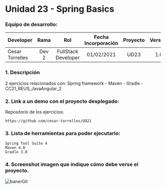 # Unidad 23 -  Spring Basics

### Equipo de desarrollo:

| Developer | Rama | Rol | Fecha Incorporación | Proyecto | Versión |
| --- | :---:  | :---:  | :---:  | :---: | :---:  |
| Cesar Torrelles | Dev 2 | FullStack Developer | 01/02/2021 | UD23  | 1.0  | 


### 1. Descripción

 2 ejercicios  relacionados con:
Spring framework - Maven - Gradle - CC21_REUS_JavaAngular_2

###  2. Link a un demo con el proyecto desplegado:

Repositorio de los ejercicios:
```
https://github.com/cesar-torrelles/UD21
```
###   3. Lista de herramientas para poder ejecutarlo:
```
Spring Tool Suite 4
Maven 4.0
Gradle 3.0
```
###  4. Screenshot imagen que indique cómo debe verse el proyecto.
![banerGit]()

